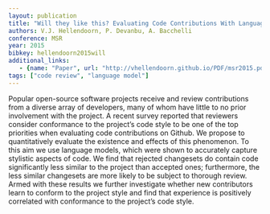 ```yaml
---
layout: publication
title: "Will they like this? Evaluating Code Contributions With Language Models"
authors: V.J. Hellendoorn, P. Devanbu, A. Bacchelli
conference: MSR
year: 2015
bibkey: hellendoorn2015will
additional_links:
   - {name: "Paper", url: "http://vhellendoorn.github.io/PDF/msr2015.pdf"}
tags: ["code review", "language model"]
---
```

Popular open-source software projects receive and
review contributions from a diverse array of developers, many
of whom have little to no prior involvement with the project. A
recent survey reported that reviewers consider conformance to
the project’s code style to be one of the top priorities when evaluating code contributions on Github. We propose to quantitatively
evaluate the existence and effects of this phenomenon. To this aim
we use language models, which were shown to accurately capture
stylistic aspects of code. We find that rejected changesets do
contain code significantly less similar to the project than accepted
ones; furthermore, the less similar changesets are more likely
to be subject to thorough review. Armed with these results we
further investigate whether new contributors learn to conform to
the project style and find that experience is positively correlated
with conformance to the project’s code style.
